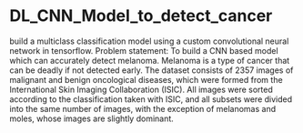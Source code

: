 # DL_CNN_Model_to_detect_cancer
build a multiclass classification model using a custom convolutional neural network in tensorflow. 
Problem statement: 
To build a CNN based model which can accurately detect melanoma. Melanoma is a type of cancer that can be deadly if not detected early. 
The dataset consists of 2357 images of malignant and benign oncological diseases, which were formed from the International Skin Imaging Collaboration (ISIC). All images were sorted according to the classification taken with ISIC, and 
all subsets were divided into the same number of images, with the exception of melanomas and moles, whose images are slightly dominant.
